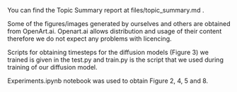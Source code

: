 You can find the Topic Summary report at files/topic_summary.md .

Some of the figures/images generated by ourselves and others are obtained from OpenArt.ai. Openart.ai allows distribution and usage of their content therefore we do not expect any problems with licencing. 

Scripts for obtaining timesteps for the diffusion models (Figure 3) we trained is given in the test.py and train.py is the script that we used during training of our diffusion model.

Experiments.ipynb notebook was used to obtain Figure 2, 4, 5 and 8.
